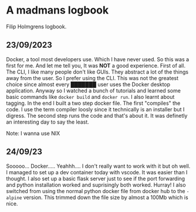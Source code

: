 # A madmans logbook
Filip Holmgrens logbook.

## 23/09/2023
Docker, a tool most developers use. Which I have never used. So this was a first for me. And let me tell you, It was **NOT** a good experience. First of all. The CLI, I like many people don't like GUIs. They abstract a lot of the things away from the user. So I prefer using the CLI. This was not the greatest choice since almost every ███████ user uses the Docker desktop application. Anyway so I watched a bunch of tutorials and learned some basic commands like `docker build` and `docker run`. I also learnt about tagging. In the end I built a two step docker file. The first "compiles" the code. I use the term compiler loosly since it technically is an installer but I digress. The second step runs the code and that's about it. It was definetly an interesting day to say the least.

Note: I wanna use NIX

## 24/09/23
Sooooo... Docker..... Yeahhh.... I don't really want to work with it but oh well. I managed to set up a dev container today with vscode. It was easier than I thought. I also set up a basic flask server just to see if the port forwarding and python installation worked and suprisingly both worked. Hurray! I also switched from using the normal python docker file from docker hub to the `-alpine` version. This trimmed down the file size by almost a 100Mb which is nice.